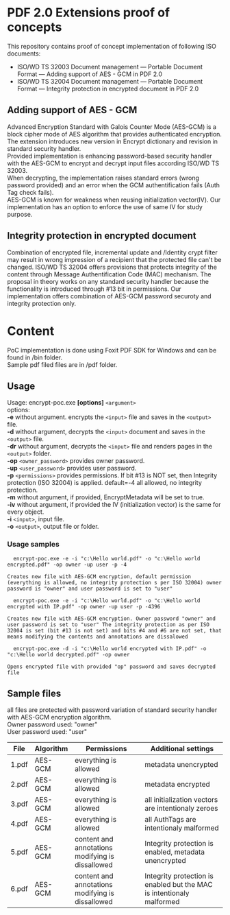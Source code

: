 # PDF 2.0 Extensions proof of concepts

This repository contains proof of concept implementation of following ISO documents:
* ISO/WD TS 32003 Document management — Portable Document Format — Adding support of AES - GCM in PDF 2.0 
* ISO/WD TS 32004 Document management — Portable Document Format — Integrity protection in encrypted document in PDF 2.0 

## Adding support of AES - GCM 
Advanced Encryption Standard with Galois Counter Mode (AES-GCM) is a block cipher mode of AES algorithm that provides authenticated encryption. The extension introduces new version in Encrypt dictionary and revision in standard security handler.  
Provided implementation is enhancing password-based security handler with the AES-GCM to encrypt and decrypt input files according ISO/WD TS 32003.  
When decrypting, the implementation raises standard errors (wrong password provided) and an error when the GCM authentification fails (Auth Tag check fails).  
AES-GCM is known for weakness when reusing initialization vector(IV). Our implementation has an option to enforce the use of same IV for study purpose.  

## Integrity protection in encrypted document
Combination of encrypted file, incremental update and /Identity crypt filter may result in wrong impression of a recipient that the protected file can't be changed. ISO/WD TS 32004 offers provisions that protects integrity of the content through Message Authentification Code (MAC) mechanism. The proposal in theory works on any standard security handler because the functionality is introduced through #13 bit in permissions. Our implementation offers combination of AES-GCM password securoty and integrity protection only.  

# Content
PoC implementation is done using Foxit PDF SDK for Windows and can be found in /bin folder.  
Sample pdf filed files are in /pdf folder.  


## Usage

Usage: encrypt-poc.exe **[options]** `<argument>`  
options:  
 **-e** without argument. encrypts the `<input>` file and saves in the `<output>` file.  
 **-d** without argument, decrypts the `<input>` document and saves in the `<output>` file.  
 **-dr** without argument, decrypts the `<input>` file and renders pages in the `<output>` folder.  
 **-op** `<owner_password>` provides owner password.  
 **-up** `<user_password>` provides user password.  
 **-p** `<permissions>` provides permissions. If bit #13 is NOT set, 	then Integrity protection (ISO 32004) is applied. default=-4 all allowed, no integrity protection.  
 **-m** without argument, if provided, EncryptMetadata will be set to true.   
 **-iv** without argument, if provided the IV (initialization vector) is the same for every object.  
 **-i** `<input>`, input file.  
 **-o** `<output>`, output file or folder.  

### Usage samples
```
  encrypt-poc.exe -e -i "c:\Hello world.pdf" -o "c:\Hello world encrypted.pdf" -op owner -up user -p -4
  
Creates new file with AES-GCM encryption, default permission (everything is allowed, no integrity protection s per ISO 32004) owner password is "owner" and user password is set to "user"  
```

```
  encrypt-poc.exe -e -i "c:\Hello world.pdf" -o "c:\Hello world encrypted with IP.pdf" -op owner -up user -p -4396  

Creates new file with AES-GCM encryption. Owner password "owner" and user password is set to "user" The integrity protection as per ISO 32004 is set (bit #13 is not set) and bits #4 and #6 are not set, that means modifying the contents and annotations are dissalowed  
```

```
  encrypt-poc.exe -d -i "c:\Hello world encrypted with IP.pdf" -o "c:\Hello world decrypted.pdf" -op owner 
  
Opens encrypted file with provided "op" password and saves decrypted file  
```

## Sample files
all files are protected with password variation of standard security handler with AES-GCM encryption algorithm.  
Owner password used: "owner"  
User password used: "user"  

File | Algorithm | Permissions | Additional settings |
--- | --- | --- | --- |
1.pdf | AES-GCM | everything is allowed | metadata unencrypted 
2.pdf | AES-GCM | everything is allowed | metadata encrypted
3.pdf | AES-GCM | everything is allowed | all initialization vectors are intentionaly zeroes
4.pdf | AES-GCM | everything is allowed | all AuthTags are intentionaly malformed
5.pdf | AES-GCM | content and annotations modifying is dissallowed | Integrity protection is enabled, metadata unencrypted
6.pdf | AES-GCM | content and annotations modifying is dissallowed | Integrity protection is enabled but the MAC is intentionaly malformed


